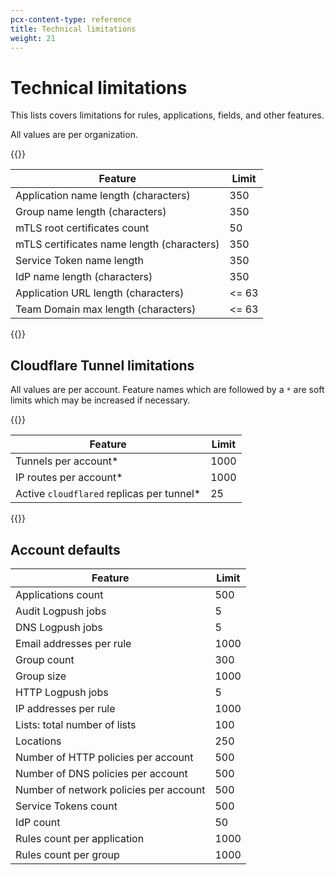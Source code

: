 ```yaml
---
pcx-content-type: reference
title: Technical limitations
weight: 21
---
```


# Technical limitations

This lists covers limitations for rules, applications, fields, and other features.

All values are per organization.

{{<table-wrap>}}

| Feature                                    | Limit |
| ------------------------------------------ | ----- |
| Application name length (characters)       | 350   |
| Group name length (characters)             | 350   |
| mTLS root certificates count               | 50    |
| mTLS certificates name length (characters) | 350   |
| Service Token name length                  | 350   |
| IdP name length (characters)               | 350   |
| Application URL length (characters)        | <= 63 |
| Team Domain max length (characters)        | <= 63 |

{{</table-wrap>}}

## Cloudflare Tunnel limitations

All values are per account. Feature names which are followed by a `*` are soft limits which may be increased if necessary. 

{{<table-wrap>}}

| Feature                                  | Limit |
| ---------------------------------------- | ----- |
| Tunnels per account*                      | 1000  |
| IP routes per account*                    | 1000  |
| Active `cloudflared` replicas per tunnel* | 25    |

{{</table-wrap>}}

## Account defaults

| Feature                                | Limit |
| -------------------------------------- | ----- |
| Applications count                     | 500   |
| Audit Logpush jobs                     | 5     |
| DNS Logpush jobs                       | 5     |
| Email addresses per rule               | 1000  |
| Group count                            | 300   |
| Group size                             | 1000  |
| HTTP Logpush jobs                      | 5     |
| IP addresses per rule                  | 1000  |
| Lists: total number of lists           | 100   |
| Locations                              | 250   |
| Number of HTTP policies per account    | 500   |
| Number of DNS policies per account     | 500   |
| Number of network policies per account | 500   |
| Service Tokens count                   | 500   |
| IdP count                              | 50    |
| Rules count per application            | 1000  |
| Rules count per group                  | 1000  |
